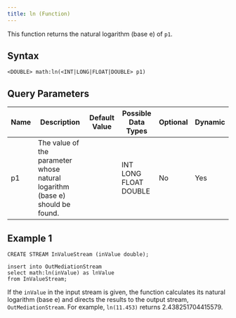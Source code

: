 ```yaml
---
title: ln (Function)
---
```


This function returns the natural logarithm (base e) of `p1`.

## Syntax

    <DOUBLE> math:ln(<INT|LONG|FLOAT|DOUBLE> p1)

## Query Parameters

| Name | Description      | Default Value | Possible Data Types   | Optional | Dynamic |
|------|--------------------------------------|---------------|-----------------------|----------|---------|
| p1   | The value of the parameter whose natural logarithm (base e) should be found. |               | INT LONG FLOAT DOUBLE | No       | Yes     |

## Example 1

    CREATE STREAM InValueStream (inValue double);

    insert into OutMediationStream
    select math:ln(inValue) as lnValue
    from InValueStream;

If the `inValue` in the input stream is given, the function calculates its natural logarithm (base e) and directs the results to the output stream, `OutMediationStream`. For example, `ln(11.453)` returns 2.438251704415579.
